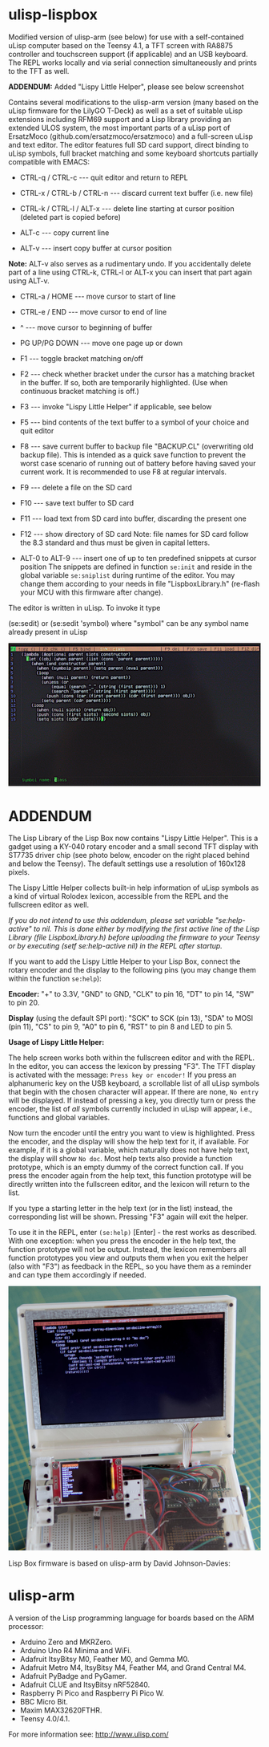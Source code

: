 # ulisp-lispbox
Modified version of ulisp-arm (see below) for use with a self-contained uLisp computer based on the Teensy 4.1, a TFT screen with RA8875 controller and touchscreen support (if applicable) and an USB keyboard. The REPL works locally and via serial connection simultaneously and prints to the TFT as well.

**ADDENDUM:** Added "Lispy Little Helper", please see below screenshot

Contains several modifications to the ulisp-arm version (many based on the uLisp firmware for the LilyGO T-Deck)
as well as a set of suitable uLisp extensions including RFM69 support and a Lisp library providing an extended ULOS system, the most important parts of a uLisp port of ErsatzMoco (github.com/ersatzmoco/ersatzmoco) and a full-screen uLisp and text editor.
The editor features full SD card support, direct binding to uLisp symbols, full bracket matching and some keyboard shortcuts
partially compatible with EMACS:

* CTRL-q / CTRL-c --- quit editor and return to REPL
* CTRL-x / CTRL-b / CTRL-n --- discard current text buffer (i.e. new file)

* CTRL-k / CTRL-l / ALT-x --- delete line starting at cursor position (deleted part is copied before)
* ALT-c --- copy current line
* ALT-v --- insert copy buffer at cursor position

**Note:** ALT-v also serves as a rudimentary undo. If you accidentally delete part of a line using CTRL-k, CTRL-l or ALT-x you can insert that part again using ALT-v. 

* CTRL-a / HOME --- move cursor to start of line
* CTRL-e / END --- move cursor to end of line
* ^ --- move cursor to beginning of buffer
* PG UP/PG DOWN --- move one page up or down

* F1 --- toggle bracket matching on/off
* F2 --- check whether bracket under the cursor has a matching bracket in the buffer. If so, both are temporarily highlighted. (Use when continuous bracket matching is off.)
* F3 --- invoke "Lispy Little Helper" if applicable, see below
* F5 --- bind contents of the text buffer to a symbol of your choice and quit editor
* F8 --- save current buffer to backup file "BACKUP.CL" (overwriting old backup file). This is intended as a quick save function to prevent the worst case scenario of running out of battery before having saved your current work. It is recommended to use F8 at regular intervals.
* F9 --- delete a file on the SD card
* F10 --- save text buffer to SD card
* F11 --- load text from SD card into buffer, discarding the present one
* F12 --- show directory of SD card
Note: file names for SD card follow the 8.3 standard and thus must be given in capital letters. 

* ALT-0 to ALT-9 --- insert one of up to ten predefined snippets at cursor position
The snippets are defined in function `se:init` and reside in the global variable `se:sniplist` during runtime of the editor. You may change them according to your needs in file "LispboxLibrary.h" (re-flash your MCU with this firmware after change).


The editor is written in uLisp. To invoke it type

(se:sedit)  or  (se:sedit 'symbol) where "symbol" can be any symbol name already present in uLisp

![Editor screenshot](screenshot_editor.jpg)

# ADDENDUM

The Lisp Library of the Lisp Box now contains "Lispy Little Helper". This is a gadget using a KY-040 rotary encoder and a small second TFT display with ST7735 driver chip (see photo below, encoder on the right placed behind and below the Teensy). The default settings use a resolution of 160x128 pixels.

The Lispy Little Helper collects built-in help information of uLisp symbols as a kind of virtual Rolodex lexicon, accessible from the REPL and the fullscreen editor as well. 

*If you do not intend to use this addendum, please set variable "se:help-active" to nil. This is done either by modifying the first active line of the Lisp Library (file LispboxLibrary.h) before uploading the firmware to your Teensy or by executing (setf se:help-active nil) in the REPL after startup.*

If you want to add the Lispy Little Helper to your Lisp Box, connect the rotary encoder and the display to the following pins (you may change them within the function `se:help`):

**Encoder:** "+" to 3.3V, "GND" to GND, "CLK" to pin 16, "DT" to pin 14, "SW" to pin 20.

**Display** (using the default SPI port): "SCK" to SCK (pin 13), "SDA" to MOSI (pin 11), "CS" to pin 9, "A0" to pin 6, "RST" to pin 8 and LED to pin 5.

**Usage of Lispy Little Helper:**

The help screen works both within the fullscreen editor and with the REPL. In the editor, you can access the lexicon by pressing "F3". The TFT display is activated with the message: `Press key or encoder!` If you press an alphanumeric key on the USB keyboard, a scrollable list of all uLisp symbols that begin with the chosen character will appear. If there are none, `No entry` will be displayed. If instead of pressing a key, you directly turn or press the encoder, the list of *all* symbols currently included in uLisp will appear, i.e., functions and global variables.

Now turn the encoder until the entry you want to view is highlighted. Press the encoder, and the display will show the help text for it, if available. For example, if it is a global variable, which naturally does not have help text, the display will show `No doc`. Most help texts also provide a function prototype, which is an empty dummy of the correct function call. If you press the encoder again from the help text, this function prototype will be directly written into the fullscreen editor, and the lexicon will return to the list.

If you type a starting letter in the help text (or in the list) instead, the corresponding list will be shown. Pressing "F3" again will exit the helper. 

To use it in the REPL, enter `(se:help)` [Enter] - the rest works as described. With one exception: when you press the encoder in the help text, the function prototype will not be output. Instead, the lexicon remembers all function prototypes you view and outputs them when you exit the helper (also with "F3") as feedback in the REPL, so you have them as a reminder and can type them accordingly if needed.

![Lispy Little Helper](LispyLittleHelper.jpg)

Lisp Box firmware is based on ulisp-arm by David Johnson-Davies:
# ulisp-arm
A version of the Lisp programming language for boards based on the ARM processor:

* Arduino Zero and MKRZero.
* Arduino Uno R4 Minima and WiFi.
* Adafruit ItsyBitsy M0, Feather M0, and Gemma M0.
* Adafruit Metro M4, ItsyBitsy M4, Feather M4, and Grand Central M4.
* Adafruit PyBadge and PyGamer.
* Adafruit CLUE and ItsyBitsy nRF52840.
* Raspberry Pi Pico and Raspberry Pi Pico W.
* BBC Micro Bit.
* Maxim MAX32620FTHR.
* Teensy 4.0/4.1.

For more information see: http://www.ulisp.com/
